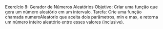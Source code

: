 Exercício 8: Gerador de Números Aleatórios
Objetivo: Criar uma função que gera um número aleatório em um intervalo.
Tarefa:
Crie uma função chamada numeroAleatorio que aceita dois parâmetros, min e max, e retorna um número inteiro aleatório entre esses valores (inclusive).